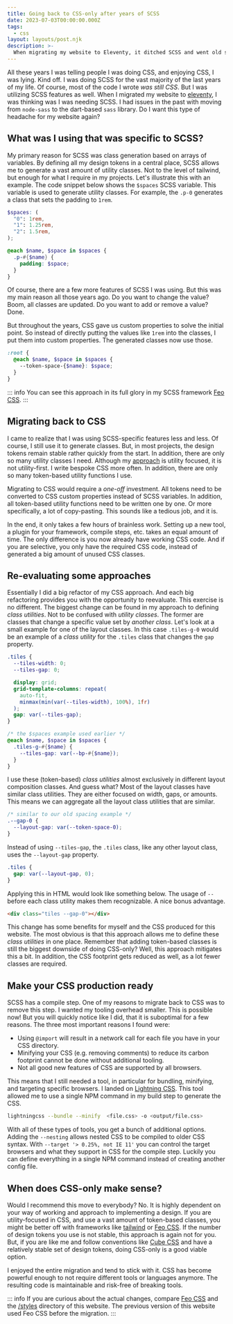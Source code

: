 ```yaml
---
title: Going back to CSS-only after years of SCSS
date: 2023-07-03T00:00:00.000Z
tags:
  - css
layout: layouts/post.njk
description: >-
  When migrating my website to Eleventy, it ditched SCSS and went old school. I went removed a complexity layer to see if CSS-only is a viable option these days.
---
```


All these years I was telling people I was doing CSS, and enjoying CSS, I was lying. Kind off. I was doing SCSS for the vast majority of the last years of my life. Of course, most of the code I wrote _was still CSS_. But I was utilizing SCSS features as well. When I migrated my website to [eleventy](https://11ty.dev), I was thinking was I was needing SCSS. I had issues in the past with moving from `node-sass` to the dart-based `sass` library. Do I want this type of headache for my website again?

## What was I using that was specific to SCSS?

My primary reason for SCSS was class generation based on arrays of variables. By defining all my design tokens in a central place, SCSS allows me to generate a vast amount of utility classes. Not to the level of tailwind, but enough for what I require in my projects. Let's illustrate this with an example. The code snippet below shows the `$spaces` SCSS variable. This variable is used to generate utility classes. For example, the `.p-0` generates a class that sets the padding to `1rem`.

```scss
$spaces: (
  "0": 1rem,
  "1": 1.25rem,
  "2": 1.5rem,
);

@each $name, $space in $spaces {
  .p-#{$name} {
    padding: $space;
  }
}
```

Of course, there are a few more features of SCSS I was using. But this was my main reason all those years ago. Do you want to change the value? Boom, all classes are updated. Do you want to add or remove a value? Done.

But throughout the years, CSS gave us custom properties to solve the initial point. So instead of directly putting the values like `1rem` into the classes, I put them into custom properties. The generated classes now use those.

```scss
:root {
  @each $name, $space in $spaces {
    --token-space-{$name}: $space;
  }
}
```

::: info
You can see this approach in its full glory in my SCSS framework [Feo CSS](https://github.com/vycke/feo-css).
:::

## Migrating back to CSS

I came to realize that I was using SCSS-specific features less and less. Of course, I still use it to generate classes. But, in most projects, the design tokens remain stable rather quickly from the start. In addition, there are only so many utility classes I need. Although my [approach](/writing/my-css-architecture/) is utility focused, it is not utility-first. I write bespoke CSS more often. In addition, there are only so many token-based utility functions I use.

Migrating to CSS would require a _one-off_ investment. All tokens need to be converted to CSS custom properties instead of SCSS variables. In addition, all token-based utility functions need to be written one by one. Or more specifically, a lot of copy-pasting. This sounds like a tedious job, and it is.

In the end, it only takes a few hours of brainless work. Setting up a new tool, a plugin for your framework, compile steps, etc. takes an equal amount of time. The only difference is you now already have working CSS code. And if you are selective, you only have the required CSS code, instead of generated a big amount of unused CSS classes.

## Re-evaluating some approaches

Essentially I did a big refactor of my CSS approach. And each big refactoring provides you with the opportunity to reevaluate. This exercise is no different. The biggest change can be found in my approach to defining _class utilities_. Not to be confused with _utility classes_. The former are classes that change a specific value set by _another class_. Let's look at a small example for one of the layout classes. In this case `.tiles-g-0` would be an example of a _class utility_ for the `.tiles` class that changes the `gap` property.

```scss
.tiles {
  --tiles-width: 0;
  --tiles-gap: 0;

  display: grid;
  grid-template-columns: repeat(
    auto-fit,
    minmax(min(var(--tiles-width), 100%), 1fr)
  );
  gap: var(--tiles-gap);
}

/* the $spaces example used earlier */
@each $name, $space in $spaces {
  .tiles-g-#{$name} {
    --tiles-gap: var(--bp-#{$name});
  }
}
```

I use these (token-based) _class utilities_ almost exclusively in different layout composition classes. And guess what? Most of the layout classes have similar class utilities. They are either focused on width, gaps, or amounts. This means we can aggregate all the layout class utilities that are similar.

```css
/* similar to our old spacing example */
.--gap-0 {
  --layout-gap: var(--token-space-0);
}
```

Instead of using `--tiles-gap`, the `.tiles` class, like any other layout class, uses the `--layout-gap` property.

```css
.tiles {
  gap: var(--layout-gap, 0);
}
```

Applying this in HTML would look like something below. The usage of `--` before each class utility makes them recognizable. A nice bonus advantage.

```html
<div class="tiles --gap-0"></div>
```

This change has some benefits for myself and the CSS produced for this website. The most obvious is that this approach allows me to define these _class utilities_ in one place. Remember that adding token-based classes is still the biggest downside of doing CSS-only? Well, this approach mitigates this a bit. In addition, the CSS footprint gets reduced as well, as a lot fewer classes are required.

## Make your CSS production ready

SCSS has a compile step. One of my reasons to migrate back to CSS was to remove this step. I wanted my tooling overhead smaller. This is possible now! But you will quickly notice like I did, that it is suboptimal for a few reasons. The three most important reasons I found were:

- Using `@import` will result in a network call for each file you have in your CSS directory.
- Minifying your CSS (e.g. removing comments) to reduce its carbon footprint cannot be done without additional tooling.
- Not all good new features of CSS are supported by all browsers.

This means that I still needed a tool, in particular for bundling, minifying, and targeting specific browsers. I landed on [Lightning CSS](https://lightningcss.dev/). This tool allowed me to use a single NPM command in my build step to generate the CSS.

```bash
lightningcss --bundle --minify  <file.css> -o <output/file.css>
```

With all of these types of tools, you get a bunch of additional options. Adding the `--nesting` allows nested CSS to be compiled to older CSS syntax. With `--target '> 0.25%, not IE 11'` you can control the target browsers and what they support in CSS for the compile step. Luckily you can define everything in a single NPM command instead of creating another config file.

## When does CSS-only make sense?

Would I recommend this move to everybody? No. It is highly dependent on your way of working and approach to implementing a design. If you are utility-focused in CSS, and use a vast amount of token-based classes, you might be better off with frameworks like [tailwind](https://tailwindcss.com/) or [Feo CSS](https://github.com/vycke/feo-css). If the number of design tokens you use is not stable, this approach is again not for you. But, if you are like me and follow conventions like [Cube CSS](https://cube.fyi/) and have a relatively stable set of design tokens, doing CSS-only is a good viable option.

I enjoyed the entire migration and tend to stick with it. CSS has become powerful enough to not require different tools or languages anymore. The resulting code is maintainable and risk-free of breaking tools.

::: info
If you are curious about the actual changes, compare [Feo CSS](https://github.com/vycke/feo-css) and the [/styles](https://github.com/vycke/crinkles.dev/tree/main/src/styles) directory of this website. The previous version of this website used Feo CSS before the migration.
:::
